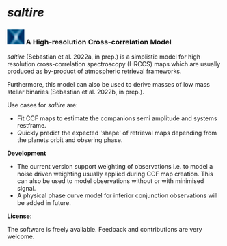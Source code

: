 # *saltire* 



### <img src="saltire_icon.jpg"  width="40" height="35"> A High-resolution Cross-correlation Model

*saltire* (Sebastian et al. 2022a, in prep.) is a simplistic model for high resolution cross-correlation spectroscopy (HRCCS) maps which are usually produced as by-product of atmospheric retrieval frameworks.

Furthermore, this model can also be used to derive masses of low mass stellar binaries (Sebastian et al. 2022b, in prep.).

Use cases for *saltire* are:

- Fit CCF maps to estimate the companions semi amplitude and systems restframe.
- Quickly predict the expected 'shape' of retrieval maps depending from the planets orbit and obsering phase.

**Development**
- The current version support weighting of observations i.e. to model a noise driven weighting usually applied during CCF map creation. This can also be used to model observations without or with minimised signal. 
- A physical phase curve model for inferior conjunction observations will be added in future.

**License**:

The software is freely available. Feedback and contributions are very welcome.
